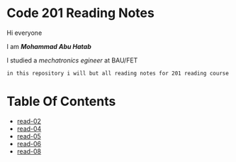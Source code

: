 # Code 201 Reading Notes
Hi everyone

I am ***Mohammad Abu Hatab***

I studied a *mechatronics egineer* at BAU/FET

`in this repository i will but all reading notes for 201 reading course `

# Table Of Contents
* <a href="read-02.md">read-02</a>
* <a href="read-04.md">read-04</a>
* <a href="read-05.md">read-05</a>
* <a href="read-05.md">read-06</a>
* <a href="read-08.md">read-08</a>
